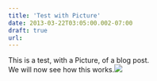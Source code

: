 ```yaml
---
title: 'Test with Picture'
date: 2013-03-22T03:05:00.002-07:00
draft: true
url: 
---
```


This is a test, with a Picture, of a blog post.  
We will now see how this works.![](https://dl.dropboxusercontent.com/u/480457/techshorts/2006/08/dsc02551.jpg)